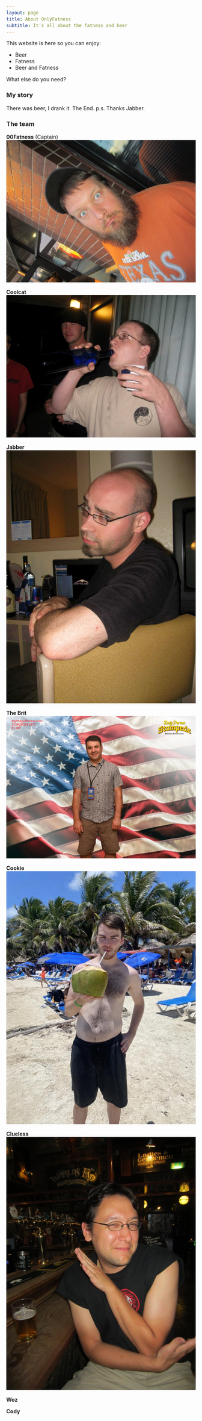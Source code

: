 ```yaml
---
layout: page
title: About OnlyFatness
subtitle: It's all about the fatness and beer
---
```


This website is here so you can enjoy: 
- Beer
- Fatness
- Beer and Fatness

What else do you need?

### My story

There was beer, I drank it.  The End. p.s. Thanks Jabber.

### The team

**00Fatness** (Captain)
![00Fatness](/assets/img/00Fatness.jpeg)

**Coolcat**
![Coolcat](/assets/img/Coolcat.jpeg)

**Jabber**
![Jabber](/assets/img/Jabber.jpeg)

**The Brit**
![The Brit](/assets/img/TheBrittjpeg.jpeg)

**Cookie**
![Cookie](/assets/img/Cookie.jpg)

**Clueless**
![Clueless](/assets/img/Clueless.jpeg)

**Woz**

**Cody**

